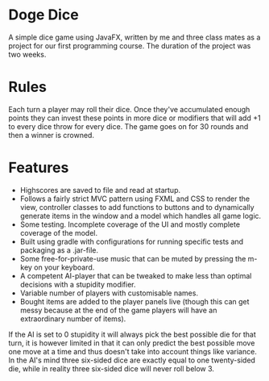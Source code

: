 # Doge Dice
A simple dice game using JavaFX, written by me and three class mates as a project for our first programming course. The duration of the project was two weeks.

# Rules
Each turn a player may roll their dice. Once they've accumulated enough points they can invest these points in more dice or modifiers that will add +1 to every dice throw for every dice. The game goes on for 30 rounds and then a winner is crowned.

# Features
- Highscores are saved to file and read at startup.
- Follows a fairly strict MVC pattern using FXML and CSS to render the view, controller classes to add functions to buttons and to dynamically generate items in the window and a model which handles all game logic.
- Some testing. Incomplete coverage of the UI and mostly complete coverage of the model.
- Built using gradle with configurations for running specific tests and packaging as a .jar-file.
- Some free-for-private-use music that can be muted by pressing the m-key on your keyboard.
- A competent AI-player that can be tweaked to make less than optimal decisions with a stupidity modifier.
- Variable number of players with customisable names.
- Bought items are added to the player panels live (though this can get messy because at the end of the game players will have an extraordinary number of items).

If the AI is set to 0 stupidity it will always pick the best possible die for that turn, it is however limited in that it can only predict the best possible move one move at a time and thus doesn't take into account things like variance. In the AI's mind three six-sided dice are exactly equal to one twenty-sided die, while in reality three six-sided dice will never roll below 3.
